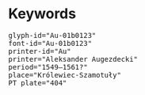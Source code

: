 # Keywords
<pre>
glyph-id="Au-01b0123"
font-id="Au-01b0123"
printer-id="Au"
printer="Aleksander Augezdecki"
period="1549–1561?"
place="Królewiec-Szamotuły"
PT plate="404"
</pre>

